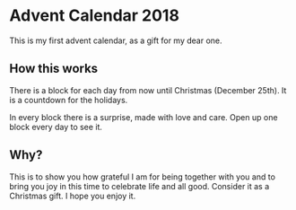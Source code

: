 # Advent Calendar 2018

This is my first advent calendar, as a gift for my dear one.

## How this works

There is a block for each day from now until Christmas (December 25th). It is a countdown for the holidays. 

In every block there is a surprise, made with love and care. Open up one block every day to see it.

## Why? 

This is to show you how grateful I am for being together with you and to bring you joy in this time to celebrate life and all good. Consider it as a Christmas gift.  I hope you enjoy it.  
